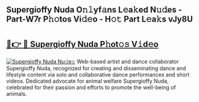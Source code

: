 ## Supergioffy Nuda O𝚗𝚕yf𝚊ns L𝚎a𝚔ed N𝚞𝚍es - Part-W7r P𝚑𝚘tos Vi𝚍𝚎o - H𝚘𝚝 Part L𝚎a𝚔s vJy8U

# <h2><a href="http://kf5z7lf.oniu.top/?m=Supergioffy+Nuda">🔗👉 🔴 Supergioffy Nuda P𝚑ot𝚘𝚜 V𝚒d𝚎o</a></h2>

[![Supergioffy Nuda Nu𝚍e𝚜](https://i.imgur.com/0qMVB7G.gif)](http://kf5z7lf.oniu.top/?m=Supergioffy+Nuda)
Web-based artist and dance collaborator Supergioffy Nuda, recognized for creating and disseminating dance and lifestyle content via solo and collaborative dance performances and short videos. Dedicated advocate for animal welfare Supergioffy Nuda, celebrated for their passion and efforts to promote the well-being of animals.  

